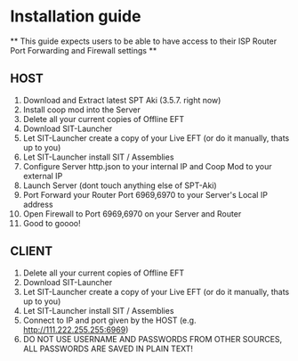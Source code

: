# Installation guide 

** This guide expects users to be able to have access to their ISP Router Port Forwarding and Firewall settings **

## HOST

1. Download and Extract latest SPT Aki (3.5.7. right now)
2. Install coop mod into the Server
3. Delete all your current copies of Offline EFT
4. Download SIT-Launcher
5. Let SIT-Launcher create a copy of your Live EFT (or do it manually, thats up to you)
6. Let SIT-Launcher install SIT / Assemblies
7. Configure Server http.json to your internal IP and Coop Mod to your external IP
8. Launch Server (dont touch anything else of SPT-Aki)
9. Port Forward your Router Port 6969,6970 to your Server's Local IP address 
10. Open Firewall to Port 6969,6970 on your Server and Router
11. Good to goooo!

## CLIENT

1. Delete all your current copies of Offline EFT
2. Download SIT-Launcher
3. Let SIT-Launcher create a copy of your Live EFT (or do it manually, thats up to you)
4. Let SIT-Launcher install SIT / Assemblies
5. Connect to IP and port given by the HOST (e.g. http://111.222.255.255:6969)
6. DO NOT USE USERNAME AND PASSWORDS FROM OTHER SOURCES, ALL PASSWORDS ARE SAVED IN PLAIN TEXT!

